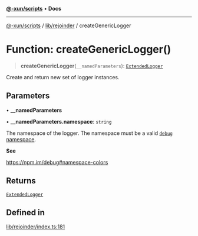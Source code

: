 [**@-xun/scripts**](../../../README.md) • **Docs**

***

[@-xun/scripts](../../../README.md) / [lib/rejoinder](../README.md) / createGenericLogger

# Function: createGenericLogger()

> **createGenericLogger**(`__namedParameters`): [`ExtendedLogger`](../interfaces/ExtendedLogger.md)

Create and return new set of logger instances.

## Parameters

• **\_\_namedParameters**

• **\_\_namedParameters.namespace**: `string`

The namespace of the logger. The namespace must be a valid [`debug`
namespace](https://npm.im/debug#namespace-colors).

**See**

https://npm.im/debug#namespace-colors

## Returns

[`ExtendedLogger`](../interfaces/ExtendedLogger.md)

## Defined in

[lib/rejoinder/index.ts:181](https://github.com/Xunnamius/xscripts/blob/4fd96d6123f1ac889c89848efd750e2454f43e43/lib/rejoinder/index.ts#L181)
